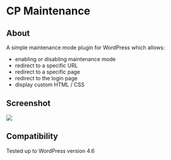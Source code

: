 # CP Maintenance

## About
A simple maintenance mode plugin for WordPress which allows:

- enabling or disabling maintenance mode
- redirect to a specific URL
- redirect to a specific page
- redirect to the login page
- display custom HTML / CSS

## Screenshot
![](http://i.imgur.com/bJ1Uof1.png)

## Compatibility
Tested up to WordPress version 4.6